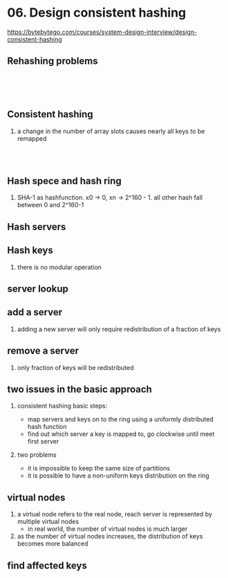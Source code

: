 # 06. Design consistent hashing
https://bytebytego.com/courses/system-design-interview/design-consistent-hashing


## Rehashing problems

<br><br><br>

## Consistent hashing
1.  a change in the number of array slots causes nearly all keys to be remapped

<br><br>

## Hash spece and hash ring
1. SHA-1 as hashfunction. x0 -> 0, xn -> 2^160 - 1. all other hash fall between 0 and 2^160-1

## Hash servers

## Hash keys
1. there is no modular operation

## server lookup

## add a server
1. adding a new server will only require redistribution of a fraction of keys


## remove a server
1. only fraction of keys will be redistributed

##  two issues in the basic approach
1. consistent hashing basic steps:
    - map servers and keys on to the ring using a uniformly distributed hash function
    - find out which server a key is mapped to, go clockwise until meet first server

2. two problems
    - it is impossible to keep the same size of partitions
    - it is possible to have a non-uniform keys distribution on the ring


## virtual nodes
1. a virtual node refers to the real node, reach server is represented by multiple virtual nodes
    - in real world, the number of virtual nodes is much larger
2. as the number of virtual nodes increases, the distribution of keys becomes more balanced

## find affected keys


